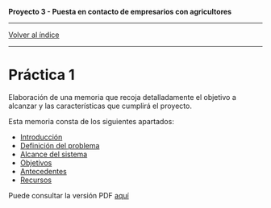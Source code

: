 __Proyecto 3 - Puesta en contacto de empresarios con agricultores__

---

[Volver al índice](../README.md)

---

# Práctica 1

Elaboración de una memoria que recoja detalladamente el objetivo a alcanzar y las características que cumplirá el proyecto.

Esta memoria consta de los siguientes apartados:

* [Introducción](p1/01-intro.md)
* [Definición del problema](p1/02-problem.md)
* [Alcance del sistema](p1/03-alcance.md)
* [Objetivos](p1/04-objetivos.md)
* [Antecedentes](p1/05-antecedentes.md)
* [Recursos](p1/06-resources.md)

Puede consultar la versión PDF [aquí](p1/p1-grupo8.pdf)
